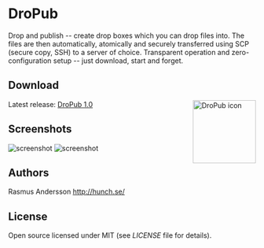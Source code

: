 # DroPub

Drop and publish -- create drop boxes which you can drop files into. The files are then automatically, atomically and securely transferred using SCP (secure copy, SSH) to a server of choice. Transparent operation and zero-configuration setup -- just download, start and forget.

## Download

[<img src="http://github.com/rsms/dropub/raw/master/admin/icon.png" width="128" alt="DroPub icon" align="right" />](http://hunch.se/dropub/dist/dropub-1.0.zip)

Latest release: [DroPub 1.0](http://hunch.se/dropub/dist/dropub-1.0.zip)

## Screenshots

<img src="http://github.com/rsms/dropub/raw/master/admin/menu-bar.png" alt="screenshot" />

<img src="http://github.com/rsms/dropub/raw/master/admin/preferences.png" alt="screenshot" />

## Authors

Rasmus Andersson <http://hunch.se/>

## License

Open source licensed under MIT (see _LICENSE_ file for details).
